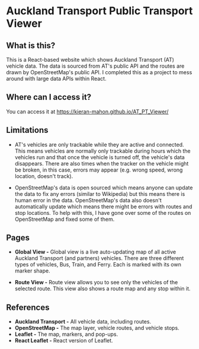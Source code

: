 # Auckland Transport Public Transport Viewer

## What is this?
This is a React-based website which shows Auckland Transport (AT) vehicle data. The data is sourced from AT's public API and the routes are drawn by OpenStreetMap's public API. I completed this as a project to mess around with large data APIs within React.

## Where can I access it?
You can access it at <https://kieran-mahon.github.io/AT_PT_Viewer/>

## Limitations
- AT's vehicles are only trackable while they are active and connected. This means vehicles are normally only trackable during hours which the vehicles run and that once the vehicle is turned off, the vehicle's data disappears. There are also times when the tracker on the vehicle might be broken, in this case, errors may appear (e.g. wrong speed, wrong location, doesn't track).

- OpenStreetMap's data is open sourced which means anyone can update the data to fix any errors (similar to Wikipedia) but this means there is human error in the data. OpenStreetMap's data also doesn't automatically update which means there might be errors with routes and stop locations. To help with this, I have gone over some of the routes on OpenStreetMap and fixed some of them.

## Pages
- <b>Global View -</b> Global view is a live auto-updating map of all active Auckland Transport (and partners) vehicles. There are three different types of vehicles, Bus, Train, and Ferry. Each is marked with its own marker shape.

- <b>Route View -</b> Route view allows you to see only the vehicles of the selected route. This view also shows a route map and any stop within it.

## References
- <b>Auckland Transport -</b> All vehicle data, including routes.
- <b>OpenStreetMap -</b> The map layer, vehicle routes, and vehicle stops.
- <b>Leaflet -</b> The map, markers, and pop-ups.
- <b>React Leaflet -</b> React version of Leaflet.